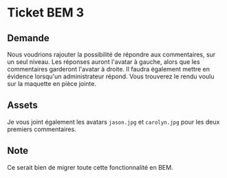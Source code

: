 Ticket BEM 3
======


Demande
------

Nous voudrions rajouter la possibilité de répondre aux commentaires, sur un seul niveau.
Les réponses auront l'avatar à gauche, alors que les commentaires garderont l'avatar à droite.
Il faudra également mettre en évidence lorsqu'un administrateur répond.
Vous trouverez le rendu voulu sur la maquette en pièce jointe.


Assets
------

Je vous joint également les avatars `jason.jpg` et  `carolyn.jpg` pour les deux premiers commentaires.


Note
------

Ce serait bien de migrer toute cette fonctionnalité en BEM.